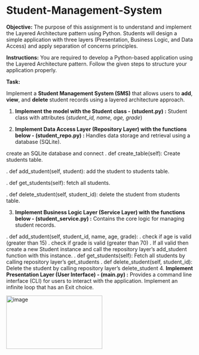 # Student-Management-System
**Objective:** The purpose of this assignment is to understand and implement the Layered Architecture pattern using Python. Students will design a simple application with three layers (Presentation, Business Logic, and Data Access) and apply separation of concerns principles.

**Instructions:** You are required to develop a Python-based application using the Layered Architecture pattern. Follow the given steps to structure your application properly.

**Task:**

Implement a **Student Management System (SMS)** that allows users to **add**, **view**, and **delete** student records using a layered architecture approach.

1. **Implement the model with the Student class - (student.py) :**
Student class with attributes (*student_id, name, age, grade*)

2. **Implement Data Access Layer (Repository Layer) with the functions below - (student_repo.py) :**
Handles data storage and retrieval using a database (SQLite).

create an SQLite database and connect
  . def create_table(self): Create students table.
  
  . def add_student(self, student): add the student to students table.
  
  . def get_students(self): fetch all students.
  
  . def delete_student(self, student_id): delete the student from students table.
  
3. **Implement Business Logic Layer (Service Layer) with the functions below - (student_service.py) :**
Contains the core logic for managing student records.

  . def add_student(self, student_id, name, age, grade):
    . check if age is valid (greater than 15)
    . check if grade is valid (greater than 70)
    . If all valid then create a new Student instance and call the repository layer’s add_student function with this instance.
  . def get_students(self): Fetch all students by calling repository layer’s get_students
  . def delete_student(self, student_id): Delete the student by calling repository layer’s delete_student
4. **Implement Presentation Layer (User Interface) - (main.py) :**
Provides a command line interface (CLI) for users to interact with the application. Implement an infinite loop that has an Exit choice.


<img width="257" height="143" alt="image" src="https://github.com/user-attachments/assets/2acb2d3e-1b72-4e33-bea3-2683d65a4bc4" />

